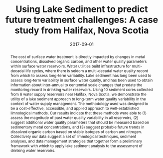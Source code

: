 ---
abstract: "The cost of surface water treatment is directly impacted by changes in metal concentrations, dissolved organic carbon, and other water quality parameters within surface water reservoirs. Water utilities build infrastructure for multi-decadal life cycles, where there is seldom a multi-decadal water quality record from which to assess long-term variability. Lake sediment has long been used to assess long-term variability in surface water quality, and has been used to obtain information about inter-annual to centennial scale changes that predate the monitoring record in drinking water reservoirs. Using 10 sediment cores collected from 6 water supply reservoirs near Halifax, Nova Scotia, we demonstrate the utility of a lake sediment approach to long-term water quality variability in the context of water supply management. The methodology used was designed to be a cost-effective, accessible, and applied approach to well-established limnological methods. Our results indicate that these methods were able to (1) assess the magnitude of past water quality variability in all reservoirs, (2) suggest additional water quality parameters that should be measured based on sedimentary metal concentrations, and (3) suggest probable future trends in dissolved organic carbon based on stable isotopes of carbon and nitrogen. Collectively our data suggest a set of limnological techniques, sediment analyses, and data management strategies that together form a preliminary framework with which to apply lake sediment analysis to the assessment of drinking water reservoirs."
authors: ["admin", "I.S. Spooner", "Wendy H. Krkošek", "Graham A. Gagnon"]
date: "2017-09-01"
doi: ""
featured: false
image:
  caption: ""
  focal_point: ""
  preview_only: false
projects: []
publication: "Atlantic Water and Wastewater Association Annual Conference"
publication_short: ""
publication_types: ["1"]
summary: ""
tags: []
title: "Using Lake Sediment to predict future treatment challenges: A case study from Halifax, Nova Scotia"
url_code: ""
url_dataset: ""
url_pdf: ""
url_poster: ""
url_project: ""
url_slides: ""
url_source: ""
url_video: ""
---